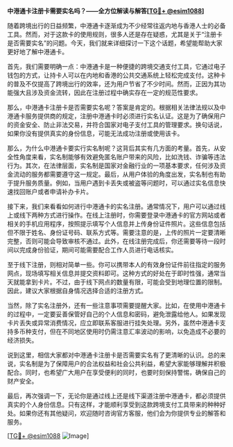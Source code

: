 **中港通卡注册卡需要实名吗？——全方位解读与解答[[TG💪+ @esim1088](https://t.me/s/esim1088)]**

随着跨境出行的日益频繁，中港通卡逐渐成为不少经常往返内地与香港人士的必备工具。然而，对于这款卡的使用规则，很多人还是存在疑惑，尤其是关于“注册卡是否需要实名”的问题。今天，我们就来详细探讨一下这个话题，希望能帮助大家更好地了解中港通卡。

首先，我们需要明确一点：中港通卡是一种便捷的跨境交通支付工具，它通过电子钱包的方式，让持卡人可以在内地和香港的公共交通系统上轻松完成支付。这种卡的普及不仅提高了跨境出行的效率，还为用户节省了不少时间。然而，正因为其功能强大且涉及资金流转，因此在注册过程中确实存在一定的规范性要求。

那么，中港通卡注册卡是否需要实名呢？答案是肯定的。根据相关法律法规以及中港通卡服务提供商的规定，注册中港通卡时必须进行实名认证。这是为了确保用户的资金安全、防止非法交易，并符合国家对电子支付工具的管理要求。换句话说，如果你没有提供真实的身份信息，可能无法成功注册或使用该卡。

那么，为什么中港通卡要实行实名制呢？这背后其实有几方面的考量。首先，从安全性角度来看，实名制能够有效避免匿名账户带来的风险，比如洗钱、诈骗等违法行为。其次，在法律层面，实名制是国家对金融行业的一项基本要求，任何涉及资金流动的服务都需要遵守这一规定。最后，从用户体验的角度出发，实名制也有助于提升服务质量。例如，当用户遇到卡丢失或被盗等问题时，可以通过实名信息快速找回账户或者申请补办卡片。

接下来，我们来看看如何进行中港通卡的实名注册。通常情况下，用户可以通过线上或线下两种方式进行操作。在线上注册时，你需要登录中港通卡的官方网站或者相关的手机应用程序，按照提示填写个人信息并上传身份证件照片。这些信息包括但不限于姓名、身份证号码、联系方式等。需要注意的是，上传的照片一定要清晰完整，否则可能会导致审核不通过。此外，在线注册完成后，你还需要等待一段时间以完成身份验证，期间可能需要配合工作人员进行电话核实。

至于线下注册，则相对简单一些。你可以携带本人的有效身份证件前往指定的服务网点，现场填写相关信息并提交资料即可。这种方式的好处在于即时性强，通常当天就能拿到卡片。不过，由于线下网点的数量有限，可能会受到地理位置的限制。因此，建议大家根据自身情况选择合适的注册方式。

当然，除了实名注册外，还有一些注意事项需要提醒大家。比如，在使用中港通卡的过程中，一定要妥善保管好自己的个人信息和密码，避免泄露给他人。如果发现卡片丢失或异常消费情况，应立即联系客服进行挂失处理。另外，虽然中港通卡支持多币种支付，但在不同地区使用时仍需注意汇率波动的影响，以免造成不必要的经济损失。

说到这里，相信大家都对中港通卡注册卡是否需要实名有了更清晰的认识。总的来说，实名制是为了保障用户的合法权益和社会公共利益，希望大家能够理解并积极配合。同时，也希望广大用户在享受便利的同时，也要时刻保持警惕，确保自己的财产安全。

最后，再次强调一下，无论你是通过线上还是线下渠道注册中港通卡，都必须提供真实的个人身份信息。只有这样，才能顺利享受到这款跨境支付工具带来的种种好处。如果你还有其他疑问，欢迎随时咨询官方客服，他们会为你提供专业的解答和服务。

[[TG💪+ @esim1088](https://t.me/s/esim1088) ![Image](https://i.postimg.cc/4NQfJmqS/Snipaste-2025-05-13-00-14-12.png)]
